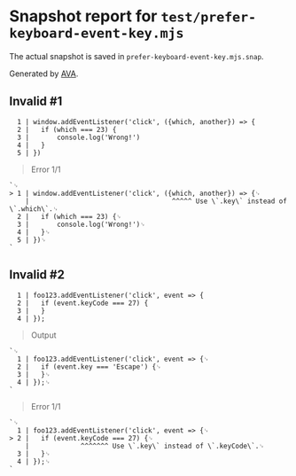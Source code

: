 # Snapshot report for `test/prefer-keyboard-event-key.mjs`

The actual snapshot is saved in `prefer-keyboard-event-key.mjs.snap`.

Generated by [AVA](https://avajs.dev).

## Invalid #1
      1 | window.addEventListener('click', ({which, another}) => {
      2 | 	if (which === 23) {
      3 | 		console.log('Wrong!')
      4 | 	}
      5 | })

> Error 1/1

    `␊
    > 1 | window.addEventListener('click', ({which, another}) => {␊
        |                                    ^^^^^ Use \`.key\` instead of \`.which\`.␊
      2 | 	if (which === 23) {␊
      3 | 		console.log('Wrong!')␊
      4 | 	}␊
      5 | })␊
    `

## Invalid #2
      1 | foo123.addEventListener('click', event => {
      2 | 	if (event.keyCode === 27) {
      3 | 	}
      4 | });

> Output

    `␊
      1 | foo123.addEventListener('click', event => {␊
      2 | 	if (event.key === 'Escape') {␊
      3 | 	}␊
      4 | });␊
    `

> Error 1/1

    `␊
      1 | foo123.addEventListener('click', event => {␊
    > 2 | 	if (event.keyCode === 27) {␊
        | 	          ^^^^^^^ Use \`.key\` instead of \`.keyCode\`.␊
      3 | 	}␊
      4 | });␊
    `
